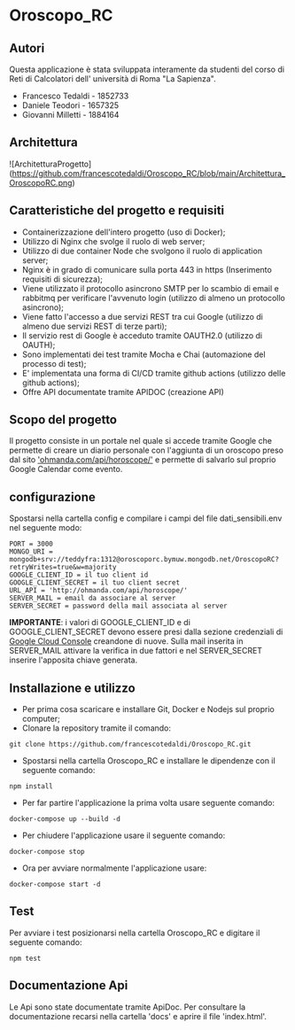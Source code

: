 # Oroscopo_RC

## Autori
Questa applicazione è stata sviluppata interamente da studenti del corso di Reti di Calcolatori dell' università di Roma "La Sapienza".
- Francesco Tedaldi - 1852733
- Daniele Teodori - 1657325
- Giovanni Milletti - 1884164

## Architettura
![ArchitetturaProgetto] (https://github.com/francescotedaldi/Oroscopo_RC/blob/main/Architettura_OroscopoRC.png)

## Caratteristiche del progetto e requisiti

- Containerizzazione dell'intero progetto (uso di Docker);
- Utilizzo di Nginx che svolge il ruolo di web server;
- Utilizzo di due container Node che svolgono il ruolo di application server;
- Nginx è in grado di comunicare sulla porta 443 in https (Inserimento requisiti di sicurezza);
- Viene utilizzato il protocollo asincrono SMTP per lo scambio di email e rabbitmq per verificare l'avvenuto login (utilizzo di almeno un protocollo asincrono);
- Viene fatto l'accesso a due servizi REST tra cui Google (utilizzo di almeno due servizi REST di terze parti);
- Il servizio rest di Google è acceduto tramite OAUTH2.0 (utilizzo di OAUTH);
- Sono implementati dei test tramite Mocha e Chai (automazione del processo di test);
- E' implementata una forma di CI/CD tramite github actions (utilizzo delle github actions);
- Offre API documentate tramite APIDOC (creazione API)

## Scopo del progetto

Il progetto consiste in un portale nel quale si accede tramite Google che permette di creare un diario personale con l'aggiunta di un oroscopo preso dal sito ['ohmanda.com/api/horoscope/'](http://ohmanda.com/api/horoscope/) e permette di salvarlo sul proprio Google Calendar come evento.

## configurazione

Spostarsi nella cartella config e compilare i campi del file dati_sensibili.env nel seguente modo:

```
PORT = 3000
MONGO_URI = mongodb+srv://teddyfra:1312@oroscoporc.bymuw.mongodb.net/OroscopoRC?retryWrites=true&w=majority
GOOGLE_CLIENT_ID = il tuo client id
GOOGLE_CLIENT_SECRET = il tuo client secret
URL_API = 'http://ohmanda.com/api/horoscope/'
SERVER_MAIL = email da associare al server
SERVER_SECRET = password della mail associata al server
```

**IMPORTANTE**: i valori di GOOGLE_CLIENT_ID e di GOOGLE_CLIENT_SECRET devono essere presi dalla sezione credenziali di [Google Cloud Console](https://console.cloud.google.com/apis/) creandone di nuove.
Sulla mail inserita in SERVER_MAIL attivare la verifica in due fattori e nel SERVER_SECRET inserire l'apposita chiave generata. 

## Installazione e utilizzo

- Per prima cosa scaricare e installare Git, Docker e Nodejs sul proprio computer;
- Clonare la repository tramite il comando:
```
git clone https://github.com/francescotedaldi/Oroscopo_RC.git
```
- Spostarsi nella cartella Oroscopo_RC e installare le dipendenze con il seguente comando:
```
npm install
```
- Per far partire l'applicazione la prima volta usare seguente comando:
```
docker-compose up --build -d
```
- Per chiudere l'applicazione usare il seguente comando:
```
docker-compose stop
```
- Ora per avviare normalmente l'applicazione usare:
```
docker-compose start -d
```

## Test

Per avviare i test posizionarsi nella cartella Oroscopo_RC e digitare il seguente comando:
```
npm test
```

## Documentazione Api

Le Api sono state documentate tramite ApiDoc. Per consultare la documentazione recarsi nella cartella 'docs' e aprire il file 'index.html'.